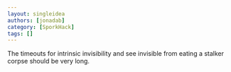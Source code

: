 ```yaml
---
layout: singleidea
authors: [jonadab]
category: [SporkHack]
tags: []
---
```

The timeouts for intrinsic invisibility and see invisible from eating a stalker corpse should be very long.
